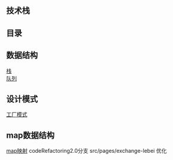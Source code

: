 ## 技术栈
## 目录
## 数据结构
[栈](http://note.youdao.com/noteshare?id=7f336a1c5712a09f5c1f6c2291e01731)<br/>
[队列](http://note.youdao.com/noteshare?id=2e659c76e8f89045149fa780ebb47f48)

## 设计模式
[工厂模式](http://note.youdao.com/noteshare?id=6efd9d8f0e5b335bce83c2b3fe917768)

## map数据结构
[map映射](http://git.muheda.com/muheda/wechat_health.git) codeRefactoring2.0分支 src/pages/exchange-lebei 优化
